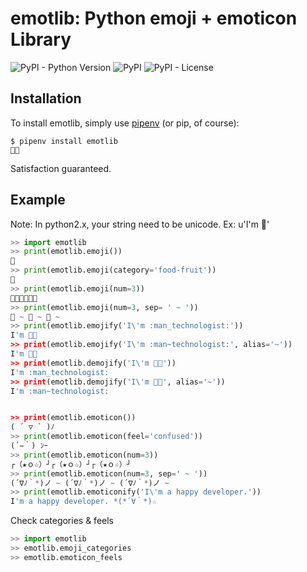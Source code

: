 # emotlib: Python emoji + emoticon Library


![PyPI - Python Version](https://img.shields.io/pypi/pyversions/emotlib.svg)
![PyPI](https://img.shields.io/pypi/v/emotlib.svg)
![PyPI - License](https://img.shields.io/pypi/l/emotlib.svg)


Installation
------------

To install emotlib, simply use [pipenv](http://pipenv.org/) (or pip, of course):
```
$ pipenv install emotlib
🍩🎉
```
Satisfaction guaranteed.

Example
-------------

Note: In python2.x, your string need to be unicode. Ex: u'I\'m :elf:'
``` python
>> import emotlib
>> print(emotlib.emoji())
🧙‍
>> print(emotlib.emoji(category='food-fruit'))
🍉
>> print(emotlib.emoji(num=3))
👨‍🚀👨‍🚀👨‍🚀
>> print(emotlib.emoji(num=3, sep= ' ~ '))
🤸 ~ 🤸 ~ 🤸 ~ 
>> print(emotlib.emojify('I\'m :man_technologist:'))
I'm 👨‍💻
>> print(emotlib.emojify('I\'m :man~technologist:', alias='~'))
I'm 👨‍💻
>> print(emotlib.demojify('I\'m 👨‍💻'))
I'm :man_technologist:
>> print(emotlib.demojify('I\'m 👨‍💻', alias='~'))
I'm :man~technologist:


>> print(emotlib.emoticon())
( ´ ▽ ` )ﾉ
>> print(emotlib.emoticon(feel='confused'))
(´−｀) ﾝｰ
>> print(emotlib.emoticon(num=3))
┌（★ｏ☆）┘┌（★ｏ☆）┘┌（★ｏ☆）┘
>> print(emotlib.emoticon(num=3, sep=' ~ '))
(´∇ﾉ｀*)ノ ~ (´∇ﾉ｀*)ノ ~ (´∇ﾉ｀*)ノ ~ 
>> print(emotlib.emoticonify('I\'m a happy developer.'))
I'm a happy developer. *(*´∀｀*)☆
```

Check categories & feels
```python
>> import emotlib
>> emotlib.emoji_categories
>> emotlib.emoticon_feels
```